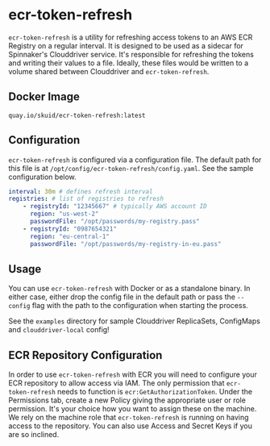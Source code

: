 # ecr-token-refresh

`ecr-token-refresh` is a utility for refreshing access tokens to an AWS ECR Registry on a regular interval. It is designed to be used as a sidecar for Spinnaker's Clouddriver service. It's responsible for refreshing the tokens and writing their values to a file. Ideally, these files would be written to a volume shared between Clouddriver and `ecr-token-refresh`.


## Docker Image
`quay.io/skuid/ecr-token-refresh:latest`

## Configuration

`ecr-token-refresh` is configured via a configuration file. The default path for this file is at `/opt/config/ecr-token-refresh/config.yaml`. See the sample configuration below.

```yaml
interval: 30m # defines refresh interval
registries: # list of registries to refresh
    - registryId: "12345667" # typically AWS account ID
      region: "us-west-2" 
      passwordFile: "/opt/passwords/my-registry.pass"
    - registryId: "0987654321"
      region: "eu-central-1"
      passwordFile: "/opt/passwords/my-registry-in-eu.pass"
```

## Usage

You can use `ecr-token-refresh` with Docker or as a standalone binary. In either case, either drop the config file in the default path or pass the `--config` flag with the path to the configuration when starting the process.

See the `examples` directory for sample Clouddriver ReplicaSets, ConfigMaps and `clouddriver-local` config!


## ECR Repository Configuration

In order to use `ecr-token-refresh` with ECR you will need to configure your ECR repository to allow access via IAM. The only permission that `ecr-token-refresh` needs to function is `ecr:GetAuthorizationToken`. Under the Permissions tab, create a new Policy giving the appropriate user or role permission. It's your choice how you want to assign these on the machine. We rely on the machine role that `ecr-token-refresh` is running on having access to the repository. You can also use Access and Secret Keys if you are so inclined.